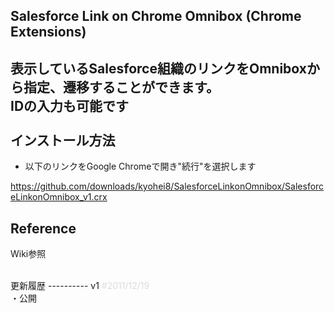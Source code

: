 ## Salesforce Link on Chrome Omnibox (Chrome Extensions) ##
表示しているSalesforce組織のリンクをOmniboxから指定、遷移することができます。<br />
IDの入力も可能です<br />
<br />
インストール方法
-----------
* 以下のリンクをGoogle Chromeで開き"続行"を選択します

https://github.com/downloads/kyohei8/SalesforceLinkonOmnibox/SalesforceLinkonOmnibox_v1.crx

Reference
-----------
Wiki参照


<br />
更新履歴
----------
v1 <span style="color:#DDD">#2011/12/19</span><br />
・公開<br />


